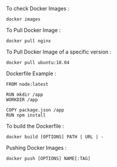
To check Docker Images : 

```
docker images
```

To Pull Docker Image :

```
docker pull nginx
```

To Pull Docker Image of a specific version : 

```
docker pull ubuntu:18.04
```

Dockerfile Example : 

```
FROM node:latest

RUN mkdir /app
WORKDIR /app

COPY package.json /app
RUN npm install
```

To build the Dockerfile : 

```
docker build [OPTIONS] PATH | URL | -
```

Pushing Docker Images : 
```
docker push [OPTIONS] NAME[:TAG]
```

